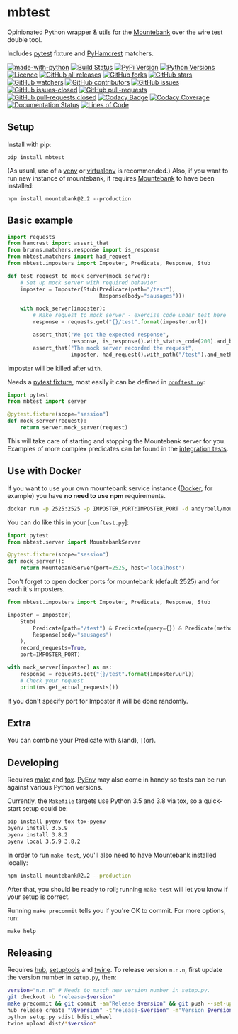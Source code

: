 # mbtest

Opinionated Python wrapper & utils for the [Mountebank](http://www.mbtest.org/) over the wire test double tool.

Includes [pytest](https://pytest.org) fixture and [PyHamcrest](https://pyhamcrest.readthedocs.io) matchers.

[![made-with-python](https://img.shields.io/badge/Made%20with-Python-1f425f.svg)](https://www.python.org/)
[![Build Status](https://travis-ci.org/brunns/mbtest.svg?branch=master&logo=travis)](https://travis-ci.org/brunns/mbtest)
[![PyPi Version](https://img.shields.io/pypi/v/mbtest.svg?logo=pypi)](https://pypi.org/project/mbtest/#history)
[![Python Versions](https://img.shields.io/pypi/pyversions/mbtest.svg?logo=python)](https://pypi.org/project/mbtest/)
[![Licence](https://img.shields.io/github/license/brunns/mbtest.svg)](https://github.com/brunns/mbtest/blob/master/LICENSE)
[![GitHub all releases](https://img.shields.io/github/downloads/brunns/mbtest/total.svg?logo=github)](https://github.com/brunns/mbtest/releases/)
[![GitHub forks](https://img.shields.io/github/forks/brunns/mbtest.svg?label=Fork&logo=github)](https://github.com/brunns/mbtest/network/members)
[![GitHub stars](https://img.shields.io/github/stars/brunns/mbtest.svg?label=Star&logo=github)](https://github.com/brunns/mbtest/stargazers/)
[![GitHub watchers](https://img.shields.io/github/watchers/brunns/mbtest.svg?label=Watch&logo=github)](https://github.com/brunns/mbtest/watchers/)
[![GitHub contributors](https://img.shields.io/github/contributors/brunns/mbtest.svg?logo=github)](https://github.com/brunns/mbtest/graphs/contributors/)
[![GitHub issues](https://img.shields.io/github/issues/brunns/mbtest.svg?logo=github)](https://github.com/brunns/mbtest/issues/)
[![GitHub issues-closed](https://img.shields.io/github/issues-closed/brunns/mbtest.svg?logo=github)](https://github.com/brunns/mbtest/issues?q=is%3Aissue+is%3Aclosed)
[![GitHub pull-requests](https://img.shields.io/github/issues-pr/brunns/mbtest.svg?logo=github)](https://github.com/brunns/mbtest/pulls)
[![GitHub pull-requests closed](https://img.shields.io/github/issues-pr-closed/brunns/mbtest.svg?logo=github)](https://github.com/brunns/mbtest/pulls?utf8=%E2%9C%93&q=is%3Apr+is%3Aclosed)
[![Codacy Badge](https://api.codacy.com/project/badge/Grade/3b7c694664974d17a34e594c43af0c1b)](https://www.codacy.com/app/brunns/mbtest)
[![Codacy Coverage](https://api.codacy.com/project/badge/coverage/3b7c694664974d17a34e594c43af0c1b)](https://www.codacy.com/app/brunns/mbtest)
[![Documentation Status](https://readthedocs.org/projects/mbtest/badge/?version=latest)](https://mbtest.readthedocs.io/en/latest/?badge=latest)
[![Lines of Code](https://tokei.rs/b1/github/brunns/mbtest)](https://github.com/brunns/mbtest)

## Setup

Install with pip:

    pip install mbtest

(As usual, use of a [venv](https://docs.python.org/3/library/venv.html) or [virtualenv](https://virtualenv.pypa.io) is recommended.) Also, if you want to run new instance of mountebank, it requires [Mountebank](http://www.mbtest.org/) to have been installed:

    npm install mountebank@2.2 --production

## Basic example

```python
import requests
from hamcrest import assert_that
from brunns.matchers.response import is_response
from mbtest.matchers import had_request
from mbtest.imposters import Imposter, Predicate, Response, Stub

def test_request_to_mock_server(mock_server):
    # Set up mock server with required behavior
    imposter = Imposter(Stub(Predicate(path="/test"), 
                             Response(body="sausages")))

    with mock_server(imposter):
        # Make request to mock server - exercise code under test here
        response = requests.get("{}/test".format(imposter.url))

        assert_that("We got the expected response", 
                    response, is_response().with_status_code(200).and_body("sausages"))
        assert_that("The mock server recorded the request", 
                    imposter, had_request().with_path("/test").and_method("GET"))
```
Imposter will be killed after `with`.

Needs a [pytest fixture](https://docs.pytest.org/en/latest/fixture.html), most easily it can be defined in [`conftest.py`](https://docs.pytest.org/en/latest/fixture.html#conftest-py-sharing-fixture-functions):
```python
import pytest
from mbtest import server

@pytest.fixture(scope="session")
def mock_server(request):
    return server.mock_server(request)
```

This will take care of starting and stopping the Mountebank server for you. Examples of more complex predicates can be 
found in the [integration tests](https://github.com/brunns/mbtest/tree/master/tests/integration/).

## Use with Docker

If you want to use your own mountebank service instance ([Docker](https://hub.docker.com/r/andyrbell/mountebank), for example) you have **no need to use npm** requirements.
```sh
docker run -p 2525:2525 -p IMPOSTER_PORT:IMPOSTER_PORT -d andyrbell/mountebank
```

You can do like this in your [`conftest.py`]:
```python
import pytest
from mbtest.server import MountebankServer

@pytest.fixture(scope="session")
def mock_server():
    return MountebankServer(port=2525, host="localhost")
```

Don't forget to open docker ports for mountebank (default 2525) and for each it's imposters.
```python
from mbtest.imposters import Imposter, Predicate, Response, Stub

imposter = Imposter(
    Stub(
        Predicate(path="/test") & Predicate(query={}) & Predicate(method="GET"),
        Response(body="sausages")
    ),
    record_requests=True,
    port=IMPOSTER_PORT)

with mock_server(imposter) as ms:
    response = requests.get("{}/test".format(imposter.url))
    # Check your request
    print(ms.get_actual_requests())
```
If you don't specify port for Imposter it will be done randomly.

## Extra

You can combine your Predicate with `&`(and), `|`(or).

## Developing

Requires [make](https://www.gnu.org/software/make/manual/html_node/index.html) and [tox](https://tox.readthedocs.io). 
[PyEnv](https://github.com/pyenv/pyenv) may also come in handy so tests can be run against various Python versions. 

Currently, the `Makefile` targets use Python 3.5 and 3.8 via tox, so a quick-start setup could be:

```sh
pip install pyenv tox tox-pyenv
pyenv install 3.5.9
pyenv install 3.8.2
pyenv local 3.5.9 3.8.2
```

In order to run `make test`, you'll also need to have Mountebank installed locally:

```sh
npm install mountebank@2.2 --production
```

After that, you should be ready to roll; running `make test` will let you know if your setup is correct.

Running `make precommit` tells you if you're OK to commit. For more options, run:

    make help

## Releasing

Requires [hub](https://hub.github.com/), [setuptools](https://setuptools.readthedocs.io) and 
[twine](https://twine.readthedocs.io). To release version `n.n.n`, first update the version number in `setup.py`, then:

```sh
version="n.n.n" # Needs to match new version number in setup.py.
git checkout -b "release-$version"
make precommit && git commit -am"Release $version" && git push --set-upstream origin "release-$version" # If not already all pushed, which it should be.
hub release create "V$version" -t"release-$version" -m"Version $version"
python setup.py sdist bdist_wheel
twine upload dist/*$version*
```